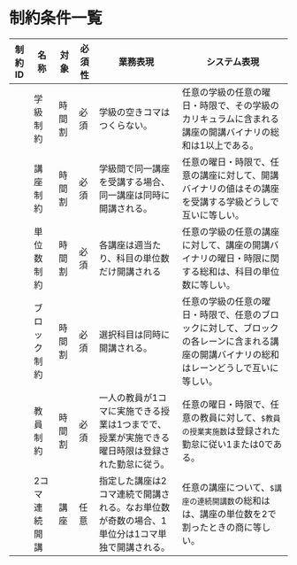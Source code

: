 # 制約条件一覧

| 制約ID | 名称          | 対象   | 必須性 | 業務表現                                                                                       | システム表現                                                                                                                               |
| ------ | ------------- | ------ | ------ | ---------------------------------------------------------------------------------------------- | ------------------------------------------------------------------------------------------------------------------------------------------ |
|        | 学級制約      | 時間割 | 必須   | 学級の空きコマはつくらない。                                                                   | 任意の学級の任意の曜日・時限で、その学級のカリキュラムに含まれる講座の開講バイナリの総和は1以上である。                                    |
|        | 講座制約      | 時間割 | 必須   | 学級間で同一講座を受講する場合、同一講座は同時に開講される。                                   | 任意の曜日・時限で、任意の講座に対して、開講バイナリの値はその講座を受講する学級どうしで互いに等しい。                                     |
|        | 単位数制約    | 時間割 | 必須   | 各講座は週当たり、科目の単位数だけ開講される                                                   | 任意の学級の任意の講座に対して、講座の開講バイナリの曜日・時限に関する総和は、科目の単位数に等しい。                                       |
|        | ブロック制約  | 時間割 | 必須   | 選択科目は同時に開講される。                                                                   | 任意の学級の任意の曜日・時限で、任意のブロックに対して、ブロックの各レーンに含まれる講座の開講バイナリの総和はレーンどうしで互いに等しい。 |
|        | 教員制約      | 時間割 | 必須   | 一人の教員が1コマに実施できる授業は1つまでで、授業が実施できる曜日時限は登録された勤怠に従う。 | 任意の曜日・時限で、任意の教員に対して、`$教員の授業実施数`は登録された勤怠に従い1または0である。                                          |
|        | 2コマ連続開講 | 講座   | 任意   | 指定した講座は2コマ連続で開講される。なお単位数が奇数の場合、1単位分は1コマ単独で開講される。  | 任意の講座について、`$講座の連続開講数`の総和はは、講座の単位数を2で割ったときの商に等しい。                                               |